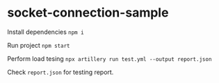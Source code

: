 # socket-connection-sample
Install dependencies
```npm i```

Run project
```npm start```

Perform load tesing
```npx artillery run test.yml --output report.json```

Check ``report.json`` for testing report.